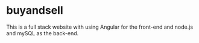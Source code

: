 # buyandsell
This is a full stack website with using Angular for the front-end and node.js and mySQL as the back-end.
